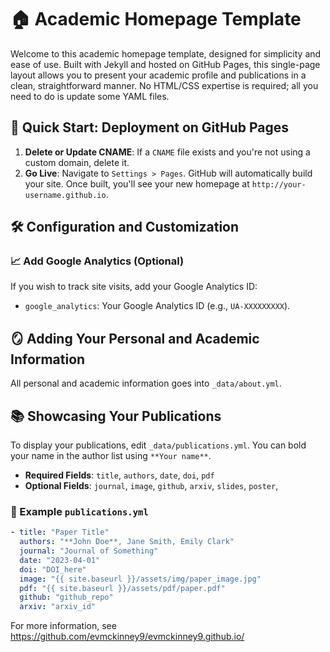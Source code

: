 # 🏠 Academic Homepage Template

Welcome to this academic homepage template, designed for simplicity and ease of use. Built with Jekyll and hosted on GitHub Pages, this single-page layout allows you to present your academic profile and publications in a clean, straightforward manner. No HTML/CSS expertise is required; all you need to do is update some YAML files.

## 🚢 Quick Start: Deployment on GitHub Pages
1. **Delete or Update CNAME**: If a `CNAME` file exists and you're not using a custom 
domain, delete it.
2. **Go Live**: Navigate to `Settings > Pages`. GitHub will automatically build your site. Once built, you'll see your new homepage at `http://your-username.github.io`.

## 🛠 Configuration and Customization

### 📈 Add Google Analytics (Optional)

If you wish to track site visits, add your Google Analytics ID:

- `google_analytics`: Your Google Analytics ID (e.g., `UA-XXXXXXXXX`).

## 🪞 Adding Your Personal and Academic Information

All personal and academic information goes into `_data/about.yml`.

## 📚 Showcasing Your Publications

To display your publications, edit `_data/publications.yml`.
You can bold your name in the author list using `**Your name**`.

- **Required Fields**: `title`, `authors`, `date`, `doi`, `pdf`
- **Optional Fields**: `journal`, `image`, `github`, `arxiv`, `slides`, `poster`,

### 📃 Example `publications.yml`

```yaml
- title: "Paper Title"
  authors: "**John Doe**, Jane Smith, Emily Clark"
  journal: "Journal of Something"
  date: "2023-04-01"
  doi: "DOI_here"
  image: "{{ site.baseurl }}/assets/img/paper_image.jpg"
  pdf: "{{ site.baseurl }}/assets/pdf/paper.pdf"
  github: "github_repo"
  arxiv: "arxiv_id"
```

For more information, see https://github.com/evmckinney9/evmckinney9.github.io/